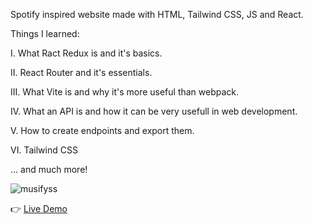 Spotify inspired website made with HTML, Tailwind CSS, JS and React.

Things I learned:

I. What Ract Redux is and it's basics.

II. React Router and it's essentials.

III. What Vite is and why it's more useful than webpack.

IV. What an API is and how it can be very usefull in web development.

V. How to create endpoints and export them.

VI. Tailwind CSS 

... and much more!

![musifyss](https://user-images.githubusercontent.com/102544514/214060496-f5441642-48d1-45b7-b4ef-7087d5980fe4.png)

👉 <a link href = 'laurmusify.netlify.app/' /> Live Demo </a>
